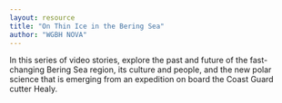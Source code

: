 ```yaml
---
layout: resource
title: "On Thin Ice in the Bering Sea"
author: "WGBH NOVA"
---
```


In this series of video stories, explore the past and future of the fast-changing Bering Sea region, its culture and people, and the new polar science that is emerging from an expedition on board the Coast Guard cutter Healy.
